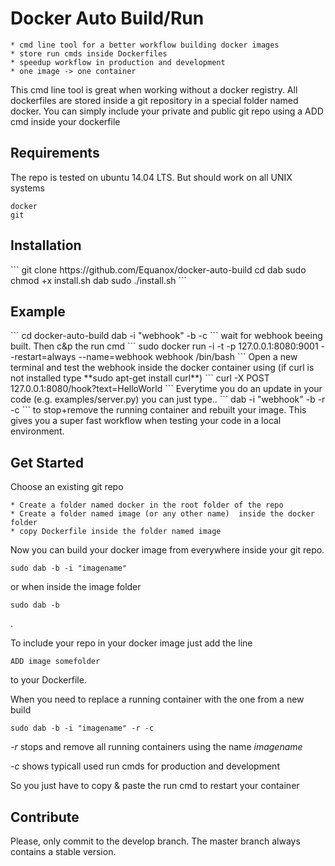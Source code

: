 <h1>Docker Auto Build/Run</h1>

    * cmd line tool for a better workflow building docker images
    * store run cmds inside Dockerfiles
    * speedup workflow in production and development
    * one image -> one container

This cmd line tool is great when working without a docker registry. All dockerfiles are stored inside a git repository in a special folder named docker. You can simply include  your private and public git repo using a ADD cmd inside your dockerfile

<h2>Requirements</h2>
The repo is tested on ubuntu 14.04 LTS. But should work on all UNIX systems 

    docker
    git


<h2>Installation</h2>
```
git clone https://github.com/Equanox/docker-auto-build
cd dab
sudo chmod +x install.sh dab
sudo ./install.sh
```

<h2>Example</h2>
```
cd docker-auto-build
dab -i "webhook" -b -c
```
wait for webhook beeing built. Then c&p the run cmd
```
sudo docker run -i -t -p 127.0.0.1:8080:9001 --restart=always --name=webhook webhook /bin/bash
```
Open a new terminal and test the webhook inside the docker container using
(if curl is not installed type **sudo apt-get install curl**)
```
curl -X POST 127.0.0.1:8080/hook?text=HelloWorld
```
Everytime you do an update in your code (e.g. examples/server.py) you can just type..
```
dab -i "webhook" -b -r -c
```
to stop+remove the running container and rebuilt your image. This gives you a super fast workflow when testing your code in a local environment.


<h2>Get Started</h2>
Choose an existing git repo 

    * Create a folder named docker in the root folder of the repo
    * Create a folder named image (or any other name)  inside the docker folder
    * copy Dockerfile inside the folder named image

Now you can build your docker image from everywhere inside your git repo.
    
```
sudo dab -b -i "imagename"
```
or when inside the image folder
```
sudo dab -b
```
.

To include your repo in your docker image just add the line
```
ADD image somefolder
```
to your Dockerfile.

When you need to replace a running container with the one from a new build 
```
sudo dab -b -i "imagename" -r -c
```
*-r* stops and remove all running containers using the name *imagename*

*-c* shows typicall used run cmds for production and development

So you just have to copy & paste the run cmd to restart your container


<h2>Contribute</h2>
Please, only commit to the develop branch. The master branch  always contains a stable version.










